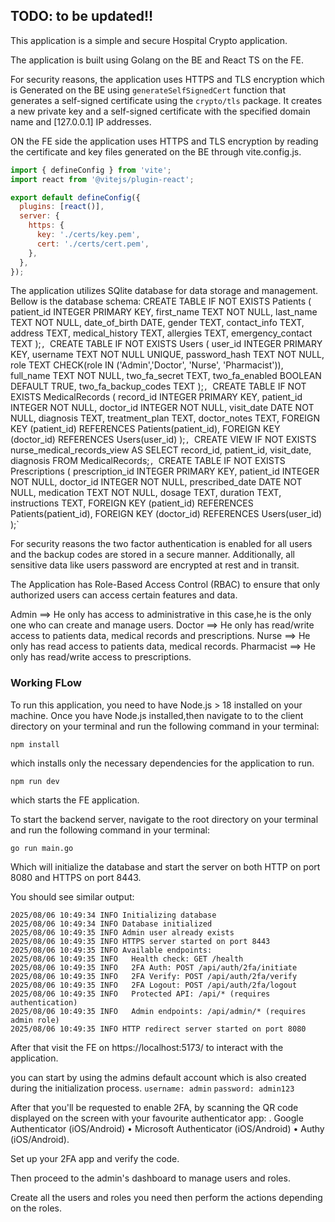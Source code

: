 ## TODO: to be updated!!

This application is a simple and secure Hospital Crypto application.

The application is built using Golang on the BE and React TS on the FE.

For security reasons, the application uses HTTPS and TLS encryption which is Generated on the BE using `generateSelfSignedCert` function that generates a self-signed certificate using the `crypto/tls` package. It creates a new private key and a self-signed certificate with the specified domain name and [127.0.0.1] IP addresses.

ON the FE side the application uses HTTPS and TLS encryption by reading the certificate and key files generated on the BE through vite.config.js.

```js
import { defineConfig } from 'vite';
import react from '@vitejs/plugin-react';

export default defineConfig({
  plugins: [react()],
  server: {
    https: {
      key: './certs/key.pem',
      cert: './certs/cert.pem',
    },
  },
});
```

The application utilizes SQlite database for data storage and management.
Bellow is the database schema:
CREATE TABLE IF NOT EXISTS Patients (
            patient_id INTEGER PRIMARY KEY,
            first_name TEXT NOT NULL,
            last_name TEXT NOT NULL,
            date_of_birth DATE,
            gender TEXT,
            contact_info TEXT,
            address TEXT,
            medical_history TEXT,
            allergies TEXT,
            emergency_contact TEXT
        );`,
		`CREATE TABLE IF NOT EXISTS Users (
            user_id INTEGER PRIMARY KEY,
            username TEXT NOT NULL UNIQUE,
            password_hash TEXT NOT NULL,
            role TEXT CHECK(role IN ('Admin','Doctor', 'Nurse', 'Pharmacist')),
            full_name TEXT NOT NULL,
            two_fa_secret TEXT,
            two_fa_enabled BOOLEAN DEFAULT TRUE,
            two_fa_backup_codes TEXT
        );`,
		`CREATE TABLE IF NOT EXISTS MedicalRecords (
            record_id INTEGER PRIMARY KEY,
            patient_id INTEGER NOT NULL,
            doctor_id INTEGER NOT NULL,
            visit_date DATE NOT NULL,
            diagnosis TEXT,
            treatment_plan TEXT,
            doctor_notes TEXT,
            FOREIGN KEY (patient_id) REFERENCES Patients(patient_id),
            FOREIGN KEY (doctor_id) REFERENCES Users(user_id)
        );`,
		`CREATE VIEW IF NOT EXISTS nurse_medical_records_view AS
			SELECT
				record_id,
				patient_id,
				visit_date,
				diagnosis
			FROM MedicalRecords;`,
		`CREATE TABLE IF NOT EXISTS Prescriptions (
            prescription_id INTEGER PRIMARY KEY,
            patient_id INTEGER NOT NULL,
            doctor_id INTEGER NOT NULL,
            prescribed_date DATE NOT NULL,
            medication TEXT NOT NULL,
            dosage TEXT,
            duration TEXT,
            instructions TEXT,
            FOREIGN KEY (patient_id) REFERENCES Patients(patient_id),
            FOREIGN KEY (doctor_id) REFERENCES Users(user_id)
        );`

For security reasons the two factor authentication is enabled for all users and the backup codes are stored in a secure manner. Additionally, all sensitive data like users password are encrypted at rest and in transit.

The Application has Role-Based Access Control (RBAC) to ensure that only authorized users can access certain features and data.

Admin ==> He only has access to administrative in this case,he is the only one who can create and manage users.
Doctor ==> He only has  read/write access to patients data, medical records and prescriptions.
Nurse ==> He only has read access to patients data, medical records.
Pharmacist ==> He only has read/write access to prescriptions.

### Working FLow
To run this application, you need to have Node.js > 18 installed on your machine. Once you have Node.js installed,then navigate to to the client directory on your terminal and run the following command in your terminal:

```
npm install
```

which installs only the necessary dependencies for the application to run.

```
npm run dev
```

which starts the FE application.

To start the backend server, navigate to the root directory on your terminal and run the following command in your terminal:

```
go run main.go
```

Which will initialize the database and start the server on both HTTP on port 8080 and HTTPS on port 8443.

You should see similar output:

```
2025/08/06 10:49:34 INFO Initializing database
2025/08/06 10:49:34 INFO Database initialized
2025/08/06 10:49:35 INFO Admin user already exists
2025/08/06 10:49:35 INFO HTTPS server started on port 8443
2025/08/06 10:49:35 INFO Available endpoints:
2025/08/06 10:49:35 INFO   Health check: GET /health
2025/08/06 10:49:35 INFO   2FA Auth: POST /api/auth/2fa/initiate
2025/08/06 10:49:35 INFO   2FA Verify: POST /api/auth/2fa/verify
2025/08/06 10:49:35 INFO   2FA Logout: POST /api/auth/2fa/logout
2025/08/06 10:49:35 INFO   Protected API: /api/* (requires authentication)
2025/08/06 10:49:35 INFO   Admin endpoints: /api/admin/* (requires admin role)
2025/08/06 10:49:35 INFO HTTP redirect server started on port 8080
```

After that  visit the FE on  https://localhost:5173/ to interact with the application.

you  can start by using the admins default account which is also created during the initialization process.
`username: admin`
`password: admin123`

After that you'll be requested to enable 2FA, by scanning the QR code displayed on the screen with your favourite authenticator app:
. Google Authenticator (iOS/Android)
• Microsoft Authenticator (iOS/Android)
• Authy (iOS/Android).

Set up your 2FA app and verify the code.

Then proceed to the admin's dashboard to manage users and roles.

Create all the users and roles you need then perform the actions depending on the roles.
